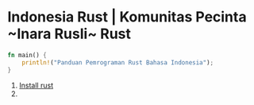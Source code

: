 # Indonesia Rust | Komunitas Pecinta ~Inara Rusli~ Rust

```rs
fn main() {
    println!("Panduan Pemrograman Rust Bahasa Indonesia");
}
```

1. [Install rust](https://www.rust-lang.org/tools/install)
2. 

